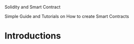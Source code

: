 Solidity and Smart Contract

Simple Guide and Tutorials on How to create Smart Contracts

Introductions
=============
